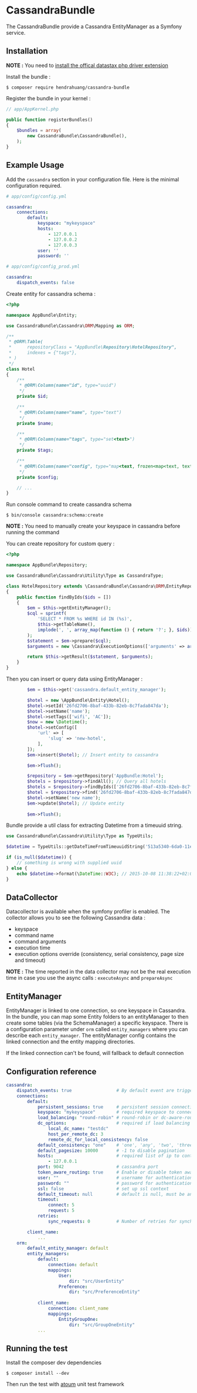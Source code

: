 # CassandraBundle

The CassandraBundle provide a Cassandra EntityManager as a Symfony service.

## Installation

**NOTE :** You need to [install the offical datastax php driver extension](https://github.com/datastax/php-driver)

Install the bundle :

```shell
$ composer require hendrahuang/cassandra-bundle
```

Register the bundle in your kernel :

```php
// app/AppKernel.php

public function registerBundles()
{
    $bundles = array(
        new CassandraBundle\CassandraBundle(),
    );
}
```

## Example Usage

Add the `cassandra` section in your configuration file. Here is the minimal configuration required. 

```yaml
# app/config/config.yml

cassandra:
    connections:
        default:
            keyspace: "mykeyspace"
            hosts:
                - 127.0.0.1
                - 127.0.0.2
                - 127.0.0.3
            user: ''
            password: ''
```

```yaml
# app/config/config_prod.yml

cassandra:
    dispatch_events: false
```

Create entity for cassandra schema :

```php
<?php

namespace AppBundle\Entity;

use CassandraBundle\Cassandra\ORM\Mapping as ORM;

/**
 * @ORM\Table(
 *      repositoryClass = "AppBundle\Repository\HotelRepository",
 *      indexes = {"tags"},
 * )
 */
class Hotel
{
    /**
     * @ORM\Column(name="id", type="uuid")
     */
    private $id;

    /**
     * @ORM\Column(name="name", type="text")
     */
    private $name;

    /**
     * @ORM\Column(name="tags", type="set<text>")
     */
    private $tags;

    /**
     * @ORM\Column(name="config", type="map<text, frozen<map<text, text>>>")
     */
    private $config;

    // ...
}
```

Run console command to create cassandra schema

```shell
$ bin/console cassandra:schema:create
```
**NOTE :** You need to manually create your keyspace in cassandra before running the command


You can create repository for custom query :

```php
<?php

namespace AppBundle\Repository;

use CassandraBundle\Cassandra\Utility\Type as CassandraType;

class HotelRepository extends \CassandraBundle\Cassandra\ORM\EntityRepository
{
    public function findByIds($ids = [])
    {
        $em = $this->getEntityManager();
        $cql = sprintf(
            'SELECT * FROM %s WHERE id IN (%s)', 
            $this->getTableName(),
            implode(', ', array_map(function () { return '?'; }, $ids))
        );
        $statement = $em->prepare($cql);
        $arguments = new \Cassandra\ExecutionOptions(['arguments' => array_map(function ($id) { return CassandraType::transformToCassandraType('uuid', $id); }, $ids)]);

        return $this->getResult($statement, $arguments);
    }
}
```

Then you can insert or query data using EntityManager :

```php
        $em = $this->get('cassandra.default_entity_manager');

        $hotel = new \AppBundle\Entity\Hotel();
        $hotel->setId('26fd2706-8baf-433b-82eb-8c7fada847da');
        $hotel->setName('name');
        $hotel->setTags(['wifi', 'AC']);
        $now = new \Datetime();
        $hotel->setConfig([
            'url' => [
                'slug' => 'new-hotel',
            ],
        ]);
        $em->insert($hotel); // Insert entity to cassandra

        $em->flush();

        $repository = $em->getRepository('AppBundle:Hotel');
        $hotels = $repository->findAll(); // Query all hotels
        $hotels = $repository->findByIds(['26fd2706-8baf-433b-82eb-8c7fada847da', '86fd2706-8baf-433b-82eb-8c7fada847da']); // Query hotels by $ids
        $hotel = $repository->find('26fd2706-8baf-433b-82eb-8c7fada847da'); // Query hotel by id
        $hotel->setName('new name');
        $em->update($hotel); // Update entity
        
        $em->flush();
```

Bundle provide a util class for extracting Datetime from a timeuuid string. 

```php
use CassandraBundle\Cassandra\Utility\Type as TypeUtils;

$datetime = TypeUtils::getDateTimeFromTimeuuidString('513a5340-6da0-11e5-815e-93ec150e89fd');

if (is_null($datetime)) {
    // something is wrong with supplied uuid
} else {
    echo $datetime->format(\DateTime::W3C); // 2015-10-08 11:38:22+02:00
}
```

## DataCollector

Datacollector is available when the symfony profiler is enabled. The collector allows you to see the following Cassandra data :

- keyspace
- command name
- command arguments
- execution time
- execution options override (consistency, serial consistency, page size and timeout)

**NOTE :** The time reported in the data collector may not be the real execution time in case you use the async calls : `executeAsync` and `prepareAsync`

## EntityManager

EntityManager is linked to one connection, so one keyspace in Cassandra.
In the bundle, you can map some Entity folders to an entityManager to then create some tables (via the SchemaManager) a specific keyspace.
There is a configuration parameter under ``orm`` called ``entity_managers`` where you can describe each ``entity_manager``.
The entityManager config contains the linked connection and the entity mapping directories.

If the linked connection can't be found, will fallback to default connection

## Configuration reference

```yaml
cassandra:
    dispatch_events: true                 # By default event are triggered on each cassandra command
    connections:
        default:
            persistent_sessions: true     # persistent session connection 
            keyspace: "mykeyspace"        # required keyspace to connect
            load_balancing: "round-robin" # round-robin or dc-aware-round-robin
            dc_options:                   # required if load balancing is set to dc-aware-round-robin
                local_dc_name: "testdc"
                host_per_remote_dc: 3
                remote_dc_for_local_consistency: false
            default_consistency: "one"    # 'one', 'any', 'two', 'three', 'quorum', 'all', 'local_quorum', 'each_quorum', 'serial', 'local_serial', 'local_one'
            default_pagesize: 10000       # -1 to disable pagination
            hosts:                        # required list of ip to contact
                - 127.0.0.1
            port: 9042                    # cassandra port
            token_aware_routing: true     # Enable or disable token aware routing
            user: ""                      # username for authentication
            password: ""                  # password for authentication
            ssl: false                    # set up ssl context
            default_timeout: null         # default is null, must be an integer if set
            timeout:
                connect: 5 
                request: 5 
            retries:
                sync_requests: 0          # Number of retries for synchronous requests. Default is 0, must be an integer if set

        client_name:
            ...
    orm:
        default_entity_manager: default
        entity_managers:
            default:
                connection: default
                mappings:
                    User:
                        dir: "src/UserEntity"
                    Preference:
                        dir: "src/PreferenceEntity"
            
            client_name:
                connection: client_name
                mappings:
                    EntityGroupOne:
                        dir: "src/GroupOneEntity"
            ...
```

## Running the test

Install the composer dev dependencies

```shell
$ composer install --dev
```

Then run the test with [atoum](https://github.com/atoum/atoum) unit test framework
